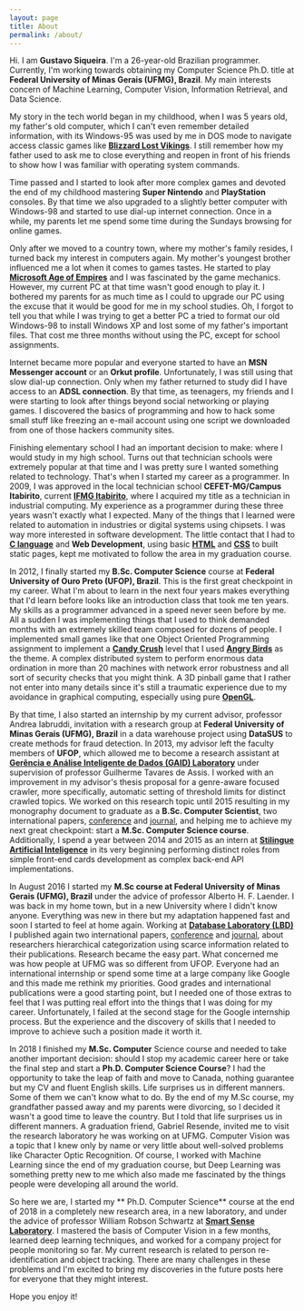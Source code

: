 ```yaml
---
layout: page
title: About
permalink: /about/
---
```


Hi. I am **Gustavo Siqueira**. I'm a 26-year-old Brazilian programmer. Currently, I'm working towards obtaining my Computer Science Ph.D. title at **Federal University of Minas Gerais (UFMG), Brazil**. My main interests concern of Machine Learning, Computer Vision, Information Retrieval, and Data Science.

My story in the tech world began in my childhood, when I was 5 years old, my father's old computer, which I can't even remember detailed information, with its Windows-95 was used by me in DOS mode to navigate access classic games like **[Blizzard Lost Vikings](https://www.blizzard.com/pt-br/download/confirmation?platform=windows&locale=pt_BR&product=tlv)**. I still remember how my father used to ask me to close everything and reopen in front of his friends to show how I was familiar with operating system commands.

Time passed and I started to look after more complex games and devoted the end of my childhood mastering **Super Nintendo** and **PlayStation** consoles. By that time we also upgraded to a slightly better computer with Windows-98 and started to use dial-up internet connection. Once in a while, my parents let me spend some time during the Sundays browsing for online games.

Only after we moved to a country town, where my mother's family resides, I turned back my interest in computers again. My mother's youngest brother influenced me a lot when it comes to games tastes. He started to play **[Microsoft Age of Empires](https://www.ageofempires.com/)** and I was fascinated by the game mechanics. However, my current PC at that time wasn't good enough to play it. I bothered my parents for as much time as I could to upgrade our PC using the excuse that it would be good for me in my school studies. Oh, I forgot to tell you that while I was trying to get a better PC a tried to format our old Windows-98 to install Windows XP and lost some of my father's important files. That cost me three months without using the PC, except for school assignments.

Internet became more popular and everyone started to have an **MSN Messenger account** or an **Orkut profile**. Unfortunately, I was still using that slow dial-up connection. Only when my father returned to study did I have access to an **ADSL connection**. By that time, as teenagers, my friends and I were starting to look after things beyond social networking or playing games. I discovered the basics of programming and how to hack some small stuff like freezing an e-mail account using one script we downloaded from one of those hackers community sites.

Finishing elementary school I had an important decision to make: where I would study in my high school. Turns out that technician schools were extremely popular at that time and I was pretty sure I wanted something related to technology. That's when I started my career as a programmer. In 2009, I was approved in the local technician school **CEFET-MG/Campus Itabirito**, current **[IFMG Itabirito](https://www.ifmg.edu.br/itabirito)**, where I acquired my title as a technician in industrial computing. My experience as a programmer during these three years wasn't exactly what I expected. Many of the things that I learned were related to automation in industries or digital systems using chipsets. I was way more interested in software development. The little contact that I had to **[C language](http://www.cplusplus.com/reference/clibrary/)** and **Web Development**, using basic **[HTML](https://www.w3schools.com/html/)** and **[CSS](https://www.w3schools.com/Css/)** to built static pages, kept me motivated to follow the area in my graduation course.

In 2012, I finally started my **B.Sc. Computer Science** course at **Federal University of Ouro Preto (UFOP), Brazil**. This is the first great checkpoint in my career. What I'm about to learn in the next four years makes everything that I'd learn before looks like an introduction class that took me ten years. My skills as a programmer advanced in a speed never seen before by me. All a sudden I was implementing things that I used to think demanded months with an extremely skilled team composed for dozens of people. I implemented small games like that one Object Oriented Programming assignment to implement a **[Candy Crush]()** level that I used **[Angry Birds]()** as the theme. A complex distributed system to perform enormous data ordination in more than 20 machines with network error robustness and all sort of security checks that you might think. A 3D pinball game that I rather not enter into many details since it's still a traumatic experience due to my avoidance in graphical computing, especially using pure **[OpenGL](https://www.opengl.org/)**.

By that time, I also started an internship by my current advisor, professor Andrea Iabruddi, invitation with a research group at **Federal University of Minas Gerais (UFMG), Brazil** in a data warehouse project using **DataSUS** to create methods for fraud detection. In 2013, my advisor left the faculty members of **UFOP**, which allowed me to become a research assistant at **[Gerência e Análise Inteligente de Dados (GAID) Laboratory](http://www.decom.ufop.br/gaid/)** under supervision of professor Guilherme Tavares de Assis. I worked with an improvement in my advisor's thesis proposal for a genre-aware focused crawler, more specifically, automatic setting of threshold limits for distinct crawled topics. We worked on this research topic until 2015 resulting in my monography document to graduate as a **B.Sc. Computer Scientist**, two international papers, [conference]() and [journal](), and helping me to achieve my next great checkpoint: start a **M.Sc. Computer Science course**. Additionally, I spend a year between 2014 and 2015 as an intern at **[Stilingue Artificial Inteligence](https://stilingue.com.br/)** in its very beginning performing distinct roles from simple front-end cards development as complex back-end API implementations. 

In August 2016 I started my **M.Sc course at Federal University of Minas Gerais (UFMG), Brazil** under the advice of professor Alberto H. F. Laender. I was back in my home town, but in a new University where I didn't know anyone. Everything was new in there but my adaptation happened fast and soon I started to feel at home again. Working at **[Database Laboratory (LBD)]()** I published again two international papers, [conference]() and [journal](), about researchers hierarchical categorization using scarce information related to their publications. Research became the easy part. What concerned me was how people at UFMG was so different from UFOP. Everyone had an international internship or spend some time at a large company like Google and this made me rethink my priorities. Good grades and international publications were a good starting point, but I needed one of those extras to feel that I was putting real effort into the things that I was doing for my career. Unfortunately, I failed at the second stage for the Google internship process. But the experience and the discovery of skills that I needed to improve to achieve such a position made it worth it.

In 2018 I finished my **M.Sc. Computer** Science course and needed to take another important decision: should I stop my academic career here or take the final step and start a **Ph.D. Computer Science Course**? I had the opportunity to take the leap of faith and move to Canada, nothing guarantee but my CV and fluent English skills. Life surprises us in different manners. Some of them we can't know what to do. By the end of my M.Sc course, my grandfather passed away and my parents were divorcing, so I decided it wasn't a good time to leave the country. But I told that life surprises us in different manners. A graduation friend, Gabriel Resende, invited me to visit the research laboratory he was working on at UFMG. Computer Vision was a topic that I knew only by name or very little about well-solved problems like Character Optic Recognition. Of course, I worked with Machine Learning since the end of my graduation course, but Deep Learning was something pretty new to me which also made me fascinated by the things people were developing all around the world.

So here we are, I started my ** Ph.D. Computer Science** course at the end of 2018 in a completely new research area, in a new laboratory, and under the advice of professor William Robson Schwartz at **[Smart Sense Laboratory](http://smartsenselab.dcc.ufmg.br/en)**. I mastered the basis of Computer Vision in a few months, learned deep learning techniques, and worked for a company project for people monitoring so far. My current research is related to person re-identification and object tracking. There are many challenges in these problems and I'm excited to bring my discoveries in the future posts here for everyone that they might interest.

Hope you enjoy it!